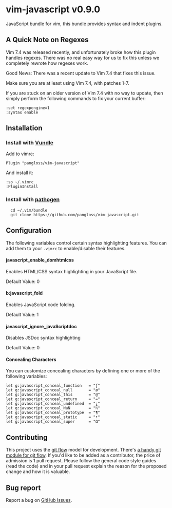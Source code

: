 # vim-javascript v0.9.0

JavaScript bundle for vim, this bundle provides syntax and indent plugins.

## A Quick Note on Regexes

Vim 7.4 was released recently, and unfortunately broke how this plugin
handles regexes. There was no real easy way for us to fix this unless we
completely rewrote how regexes work.

Good News: There was a recent update to Vim 7.4 that fixes this issue.

Make sure you are at least using Vim 7.4, with patches 1-7.

If you are stuck on an older version of Vim 7.4 with no way to update,
then simply perform the following commands to fix your current buffer:

```
:set regexpengine=1
:syntax enable
```

## Installation

### Install with [Vundle](https://github.com/gmarik/vundle)

Add to vimrc:

    Plugin "pangloss/vim-javascript"

And install it:

    :so ~/.vimrc
    :PluginInstall

### Install with [pathogen](https://github.com/tpope/vim-pathogen)

      cd ~/.vim/bundle
      git clone https://github.com/pangloss/vim-javascript.git

## Configuration

The following variables control certain syntax highlighting features. You can
add them to your `.vimrc` to enable/disable their features.

#### javascript_enable_domhtmlcss

Enables HTML/CSS syntax highlighting in your JavaScript file.

Default Value: 0

#### b:javascript_fold

Enables JavaScript code folding.

Default Value: 1


#### javascript_ignore_javaScriptdoc

Disables JSDoc syntax highlighting

Default Value: 0

#### Concealing Characters

You can customize concealing characters by defining one or more of the following
variables:

    let g:javascript_conceal_function   = "ƒ"
    let g:javascript_conceal_null       = "ø"
    let g:javascript_conceal_this       = "@"
    let g:javascript_conceal_return     = "⇚"
    let g:javascript_conceal_undefined  = "¿"
    let g:javascript_conceal_NaN        = "ℕ"
    let g:javascript_conceal_prototype  = "¶"
    let g:javascript_conceal_static     = "•"
    let g:javascript_conceal_super      = "Ω"

## Contributing

This project uses the [git
flow](http://nvie.com/posts/a-successful-git-branching-model/) model for
development. There's [a handy git module for git
flow](//github.com/nvie/gitflow). If you'd like to be added as a contributor,
the price of admission is 1 pull request. Please follow the general code style
guides (read the code) and in your pull request explain the reason for the
proposed change and how it is valuable.

## Bug report

Report a bug on [GitHub Issues](https://github.com/pangloss/vim-javascript/issues).
